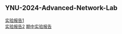 ## YNU-2024-Advanced-Network-Lab

[实验报告1](Lab1/实验一.pdf)  
[实验报告2](Lab2/实验二.pdf) 
[期中实验报告](高级计算机网络期中/12024115051李昊计网期中.pdf)  
